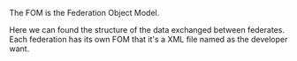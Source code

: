 The FOM is the Federation Object Model. 

Here we can found the structure of the data exchanged between federates. Each federation has its own FOM that it's a XML file named as the developer want.
